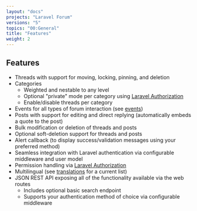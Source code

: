 ```yaml
---
layout: "docs"
projects: "Laravel Forum"
versions: "5"
topics: "00:General"
title: "Features"
weight: 2
---
```


## Features

* Threads with support for moving, locking, pinning, and deletion
* Categories
  * Weighted and nestable to any level
  * Optional "private" mode per category using [Laravel Authorization](https://laravel.com/docs/8.x/authorization)
  * Enable/disable threads per category
* Events for all types of forum interaction (see [events](https://github.com/Team-Tea-Time/laravel-forum/tree/5.0/src/Events))
* Posts with support for editing and direct replying (automatically embeds a quote to the post)
* Bulk modification or deletion of threads and posts
* Optional soft-deletion support for threads and posts
* Alert callback (to display success/validation messages using your preferred method)
* Seamless integration with Laravel authentication via configurable middleware and user model
* Permission handling via [Laravel Authorization](https://laravel.com/docs/8.x/authorization)
* Multilingual (see [translations](https://github.com/Team-Tea-Time/laravel-forum/tree/5.0/translations) for a current list)
* JSON REST API exposing all of the functionality available via the web routes
  * Includes optional basic search endpoint
  * Supports your authentication method of choice via configurable middleware

